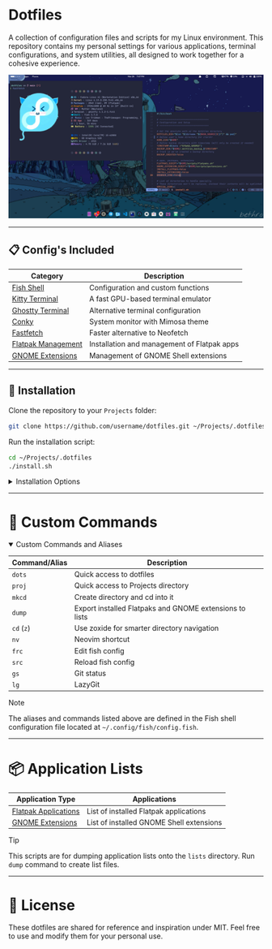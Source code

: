 # Dotfiles

A collection of configuration files and scripts for my Linux environment. This repository contains my personal settings for various applications, terminal configurations, and system utilities, all designed to work together for a cohesive experience.


![Preview](./.assets/bg.png)

---
## 📋 Config's Included

| Category                     | Description                                             |
|------------------------------|---------------------------------------------------------|                                         
| [Fish Shell](/.config/fish/) | Configuration and custom functions                      |
| [Kitty Terminal](/.config/kitty/) | A fast GPU-based terminal emulator                 |
| [Ghostty Terminal](/.config/ghostty/) | Alternative terminal configuration             |
| [Conky](/.config/conky/Mimosa/) | System monitor with Mimosa theme                     |
| [Fastfetch](/.config/fastfetch/) | Faster alternative to Neofetch                      |                                        |
| [Flatpak Management](scripts/flatpaks.sh) | Installation and management of Flatpak apps |
| [GNOME Extensions](scripts/gextensions.sh) | Management of GNOME Shell extensions       |

---
## 🚀 Installation

Clone the repository to your `Projects` folder:

```bash
git clone https://github.com/username/dotfiles.git ~/Projects/.dotfiles #.dotfiles
```

Run the installation script:

```bash
cd ~/Projects/.dotfiles
./install.sh
```

<details>
<summary>Installation Options</summary>

The install script accepts several options:

| Option                | Description                                      |
|-----------------------|--------------------------------------------------|
| `--install-flatpaks`  | Install Flatpak applications from the list       |
| `--install-extensions`| Install GNOME extensions from the list           |
| `--browser-sync`      | Sync extensions from browser                     |

Example:
```bash
./install.sh --install-flatpaks --install-extensions
```

</details>

---

# 📝 Custom Commands

<details open>
<summary>Custom Commands and Aliases</summary>

| Command/Alias | Description                                      |
|---------------|--------------------------------------------------|
| `dots`        | Quick access to dotfiles                         |
| `proj`        | Quick access to Projects directory               |
| `mkcd`        | Create directory and cd into it                  |
| `dump`        | Export installed Flatpaks and GNOME extensions to lists |
| `cd` (`z`)    | Use zoxide for smarter directory navigation      |
| `nv`          | Neovim shortcut                                  |
| `frc`         | Edit fish config                                 |
| `src`         | Reload fish config                               |
| `gs`          | Git status                                       |
| `lg`          | LazyGit                                          |


</details>


> [!NOTE]  
> The aliases and commands listed above are defined in the Fish shell configuration file located at `~/.config/fish/config.fish`.

---

# 📦 Application Lists

| Application Type     | Applications                                      |
|----------------------|---------------------------------------------------|
| [Flatpak Applications](scripts/flatpaks.sh) | List of installed Flatpak applications            |
| [GNOME Extensions](scripts/gextensions.sh) | List of installed GNOME Shell extensions          |

> [!TIP]
> This scripts are for dumping application lists onto the `lists` directory.
> Run `dump` command to create list files.

---

# 📄 License
 These dotfiles are shared for reference and inspiration under MIT. Feel free to use and modify them for your personal use.